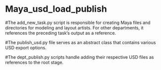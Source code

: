 # Maya_usd_load_publish

#The add_new_task.py script is responsible for creating Maya files and directories for modeling and layout artists. For other departments, it references the preceding task’s output as a reference.

#The publish_usd.py file serves as an abstract class that contains various USD export options.

#The dept_publish.py scripts handle adding their respective USD files as references to the root stage.
